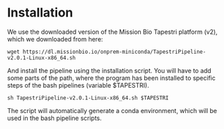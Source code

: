 # Installation
We use the downloaded version of the Mission Bio Tapestri platform (v2), which we downloaded from here:

```
wget https://dl.missionbio.io/onprem-miniconda/TapestriPipeline-v2.0.1-Linux-x86_64.sh
```

And install the pipeline using the installation script. You will have to add some parts of the path, where the program has been installed to specific steps of the bash pipelines (variable $TAPESTRI).

```
sh TapestriPipeline-v2.0.1-Linux-x86_64.sh $TAPESTRI
```

The script will automatically generate a conda environment, which will be used in the bash pipeline scripts.
